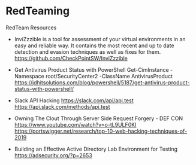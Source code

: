 # RedTeaming
RedTeam Resources

- InviZzzible is a tool for assessment of your virtual environments in an easy and reliable way. It contains the most recent and up to date detection and evasion techniques as well as fixes for them.
https://github.com/CheckPointSW/InviZzzible

- Get Antivirus Product Status with PowerShell
Get-CimInstance -Namespace root/SecurityCenter2 -ClassName AntivirusProduct
https://jdhitsolutions.com/blog/powershell/5187/get-antivirus-product-status-with-powershell/

- Slack API Hacking
https://slack.com/api/api.test
https://api.slack.com/methods/api.test

- Owning The Clout Through Server Side Request Forgery - DEF CON 
https://www.youtube.com/watch?v=o-tL9ULF0KI
https://portswigger.net/research/top-10-web-hacking-techniques-of-2019

- Building an Effective Active Directory Lab Environment for Testing
https://adsecurity.org/?p=2653
